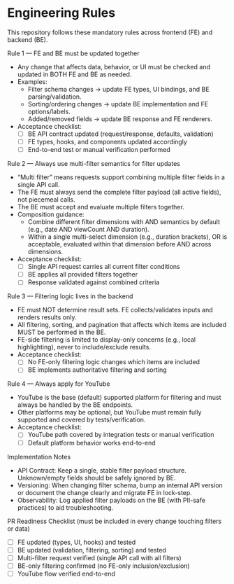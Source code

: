 # Engineering Rules

This repository follows these mandatory rules across frontend (FE) and backend (BE).

Rule 1 — FE and BE must be updated together
- Any change that affects data, behavior, or UI must be checked and updated in BOTH FE and BE as needed.
- Examples:
  - Filter schema changes → update FE types, UI bindings, and BE parsing/validation.
  - Sorting/ordering changes → update BE implementation and FE options/labels.
  - Added/removed fields → update BE response and FE renderers.
- Acceptance checklist:
  - [ ] BE API contract updated (request/response, defaults, validation)
  - [ ] FE types, hooks, and components updated accordingly
  - [ ] End-to-end test or manual verification performed

Rule 2 — Always use multi-filter semantics for filter updates
- “Multi filter” means requests support combining multiple filter fields in a single API call.
- The FE must always send the complete filter payload (all active fields), not piecemeal calls.
- The BE must accept and evaluate multiple filters together.
- Composition guidance:
  - Combine different filter dimensions with AND semantics by default (e.g., date AND viewCount AND duration).
  - Within a single multi-select dimension (e.g., duration brackets), OR is acceptable, evaluated within that dimension before AND across dimensions.
- Acceptance checklist:
  - [ ] Single API request carries all current filter conditions
  - [ ] BE applies all provided filters together
  - [ ] Response validated against combined criteria

Rule 3 — Filtering logic lives in the backend
- FE must NOT determine result sets. FE collects/validates inputs and renders results only.
- All filtering, sorting, and pagination that affects which items are included MUST be performed in the BE.
- FE-side filtering is limited to display-only concerns (e.g., local highlighting), never to include/exclude results.
- Acceptance checklist:
  - [ ] No FE-only filtering logic changes which items are included
  - [ ] BE implements authoritative filtering and sorting

Rule 4 — Always apply for YouTube
- YouTube is the base (default) supported platform for filtering and must always be handled by the BE endpoints.
- Other platforms may be optional, but YouTube must remain fully supported and covered by tests/verification.
- Acceptance checklist:
  - [ ] YouTube path covered by integration tests or manual verification
  - [ ] Default platform behavior works end-to-end

Implementation Notes
- API Contract: Keep a single, stable filter payload structure. Unknown/empty fields should be safely ignored by BE.
- Versioning: When changing filter schema, bump an internal API version or document the change clearly and migrate FE in lock-step.
- Observability: Log applied filter payloads on the BE (with PII-safe practices) to aid troubleshooting.

PR Readiness Checklist (must be included in every change touching filters or data)
- [ ] FE updated (types, UI, hooks) and tested
- [ ] BE updated (validation, filtering, sorting) and tested
- [ ] Multi-filter request verified (single API call with all filters)
- [ ] BE-only filtering confirmed (no FE-only inclusion/exclusion)
- [ ] YouTube flow verified end-to-end
